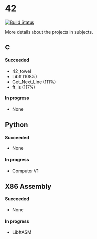 # 42

[![Build Status](https://travis-ci.org/jbalestra/42.svg?branch=master)](https://travis-ci.org/jbalestra/42)

More details about the projects in subjects.

## C
#### Succeeded

* 42_towel
* Libft (108%)
* Get_Next_Line (111%)
* ft_ls (117%)

#### In progress

* None

## Python
#### Succeeded

* None

#### In progress

* Computor V1


## X86 Assembly
#### Succeeded

* None

#### In progress

* LibftASM

